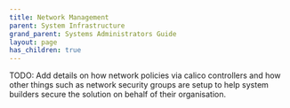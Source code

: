 ```yaml
---
title: Network Management
parent: System Infrastructure
grand_parent: Systems Administrators Guide
layout: page
has_children: true
---
```


TODO: Add details on how network policies via calico controllers and how other things such as network security groups are setup to help system builders secure the solution on behalf of their organisation. 
